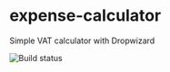 # expense-calculator
Simple VAT calculator with Dropwizard

![Build status](https://travis-ci.org/sandormiko/expense-calculator.svg?branch=master)

